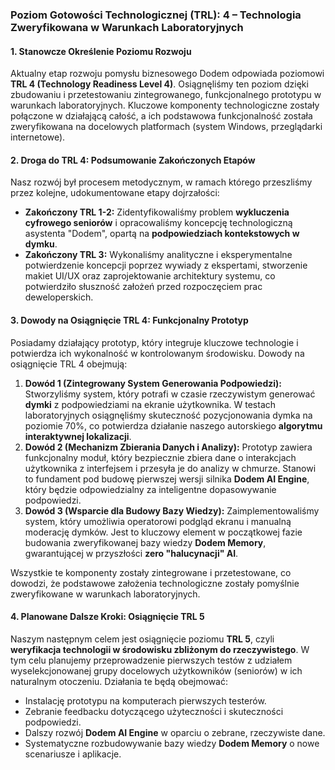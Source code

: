 ### Poziom Gotowości Technologicznej (TRL): 4 – Technologia Zweryfikowana w Warunkach Laboratoryjnych

#### 1. Stanowcze Określenie Poziomu Rozwoju

Aktualny etap rozwoju pomysłu biznesowego Dodem odpowiada poziomowi **TRL 4 (Technology Readiness Level 4)**. Osiągnęliśmy ten poziom dzięki zbudowaniu i przetestowaniu zintegrowanego, funkcjonalnego prototypu w warunkach laboratoryjnych. Kluczowe komponenty technologiczne zostały połączone w działającą całość, a ich podstawowa funkcjonalność została zweryfikowana na docelowych platformach (system Windows, przeglądarki internetowe).

#### 2. Droga do TRL 4: Podsumowanie Zakończonych Etapów

Nasz rozwój był procesem metodycznym, w ramach którego przeszliśmy przez kolejne, udokumentowane etapy dojrzałości:
*   **Zakończony TRL 1-2:** Zidentyfikowaliśmy problem **wykluczenia cyfrowego seniorów** i opracowaliśmy koncepcję technologiczną asystenta "Dodem", opartą na **podpowiedziach kontekstowych w dymku**.
*   **Zakończony TRL 3:** Wykonaliśmy analityczne i eksperymentalne potwierdzenie koncepcji poprzez wywiady z ekspertami, stworzenie makiet UI/UX oraz zaprojektowanie architektury systemu, co potwierdziło słuszność założeń przed rozpoczęciem prac deweloperskich.

#### 3. Dowody na Osiągnięcie TRL 4: Funkcjonalny Prototyp

Posiadamy działający prototyp, który integruje kluczowe technologie i potwierdza ich wykonalność w kontrolowanym środowisku. Dowody na osiągnięcie TRL 4 obejmują:

1.  **Dowód 1 (Zintegrowany System Generowania Podpowiedzi):** Stworzyliśmy system, który potrafi w czasie rzeczywistym generować **dymki** z podpowiedziami na ekranie użytkownika. W testach laboratoryjnych osiągnęliśmy skuteczność pozycjonowania dymka na poziomie 70%, co potwierdza działanie naszego autorskiego **algorytmu interaktywnej lokalizacji**.
2.  **Dowód 2 (Mechanizm Zbierania Danych i Analizy):** Prototyp zawiera funkcjonalny moduł, który bezpiecznie zbiera dane o interakcjach użytkownika z interfejsem i przesyła je do analizy w chmurze. Stanowi to fundament pod budowę pierwszej wersji silnika **Dodem AI Engine**, który będzie odpowiedzialny za inteligentne dopasowywanie podpowiedzi.
3.  **Dowód 3 (Wsparcie dla Budowy Bazy Wiedzy):** Zaimplementowaliśmy system, który umożliwia operatorowi podgląd ekranu i manualną moderację dymków. Jest to kluczowy element w początkowej fazie budowania zweryfikowanej bazy wiedzy **Dodem Memory**, gwarantującej w przyszłości **zero "halucynacji" AI**.

Wszystkie te komponenty zostały zintegrowane i przetestowane, co dowodzi, że podstawowe założenia technologiczne zostały pomyślnie zweryfikowane w warunkach laboratoryjnych.

#### 4. Planowane Dalsze Kroki: Osiągnięcie TRL 5

Naszym następnym celem jest osiągnięcie poziomu **TRL 5**, czyli **weryfikacja technologii w środowisku zbliżonym do rzeczywistego**. W tym celu planujemy przeprowadzenie pierwszych testów z udziałem wyselekcjonowanej grupy docelowych użytkowników (seniorów) w ich naturalnym otoczeniu. Działania te będą obejmować:
*   Instalację prototypu na komputerach pierwszych testerów.
*   Zebranie feedbacku dotyczącego użyteczności i skuteczności podpowiedzi.
*   Dalszy rozwój **Dodem AI Engine** w oparciu o zebrane, rzeczywiste dane.
*   Systematyczne rozbudowywanie bazy wiedzy **Dodem Memory** o nowe scenariusze i aplikacje.
